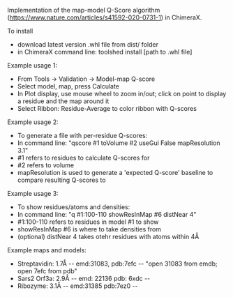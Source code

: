 Implementation of the map-model Q-Score algorithm (https://www.nature.com/articles/s41592-020-0731-1) in ChimeraX.

To install
* download latest version .whl file from dist/ folder
* in ChimeraX command line: toolshed install [path to .whl file]

Example usage 1:
* From Tools -> Validation -> Model-map Q-score
* Select model, map, press Calculate
* In Plot display, use mouse wheel to zoom in/out; click on point to display a residue and the map around it
* Select Ribbon: Residue-Average to color ribbon with Q-scores

Example usage 2:
* To generate a file with per-residue Q-scores:
* In command line: "qscore #1 toVolume #2 useGui False mapResolution 3.1"
* #1 refers to residues to calculate Q-scores for
* #2 refers to volume
* mapResolution is used to generate a 'expected Q-score' baseline to compare resulting Q-scores to

Example usage 3:
* To show residues/atoms and densities:
* In command line: "q #1:100-110 showResInMap #6 distNear 4"
* #1:100-110 refers to residues in model #1 to show
* showResInMap #6 is where to take densities from
* (optional) distNear 4 takes otehr residues with atoms within 4Å

Example maps and models:
* Streptavidin: 1.7Å -- emd:31083, pdb:7efc -- "open 31083 from emdb; open 7efc from pdb"
* Sars2 Orf3a: 2.9Å -- emd: 22136 pdb: 6xdc -- 
* Ribozyme: 3.1Å -- emd:31385 pdb:7ez0 --

